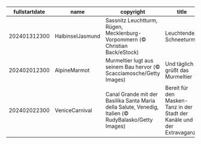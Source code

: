 |fullstartdate|name|copyright|title|image|
|--|--|--|--|--|
202401312300|HalbinselJasmund|Sassnitz Leuchtturm, Rügen, Mecklenburg-Vorpommern (© Christian Back/eStock)|Leuchtender Schneeturm|![](/de-DE/2024/02/202401312300HalbinselJasmund.jpg)|
202402012300|AlpineMarmot|Murmeltier lugt aus seinem Bau hervor (© Scacciamosche/Getty Images)|Und täglich grüßt das Murmeltier|![](/de-DE/2024/02/202402012300AlpineMarmot.jpg)|
202402022300|VeniceCarnival|Canal Grande mit der Basilika Santa Maria della Salute, Venedig, Italien (© RudyBalasko/Getty Images)|Bereit für den Masken-Tanz in der Stadt der Kanäle und der Extravaganz?|![](/de-DE/2024/02/202402022300VeniceCarnival.jpg)|
